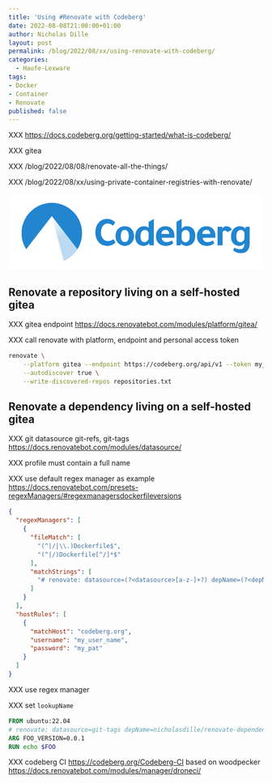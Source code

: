 ```yaml
---
title: 'Using #Renovate with Codeberg'
date: 2022-08-08T21:00:00+01:00
author: Nicholas Dille
layout: post
permalink: /blog/2022/08/xx/using-renovate-with-codeberg/
categories:
  - Haufe-Lexware
tags:
- Docker
- Container
- Renovate
published: false
---
```

XXX https://docs.codeberg.org/getting-started/what-is-codeberg/

XXX gitea

XXX /blog/2022/08/08/renovate-all-the-things/

XXX /blog/2022/08/xx/using-private-container-registries-with-renovate/

<img src="/media/2022/08/codeberg-logo_horizontal_blue-850x250.png" style="object-fit: cover; object-position: center 30%; width: 100%; height: 150px;" />

<!--more-->

## Renovate a repository living on a self-hosted gitea

XXX gitea endpoint https://docs.renovatebot.com/modules/platform/gitea/

XXX call renovate with platform, endpoint and personal access token

```bash
renovate \
    --platform gitea --endpoint https://codeberg.org/api/v1 --token my_token \
    --autodiscover true \
    --write-discovered-repos repositories.txt
```

## Renovate a dependency living on a self-hosted gitea

XXX git datasource git-refs, git-tags https://docs.renovatebot.com/modules/datasource/

XXX profile must contain a full name

XXX use default regex manager as example https://docs.renovatebot.com/presets-regexManagers/#regexmanagersdockerfileversions

```json
{
  "regexManagers": [
    {
      "fileMatch": [
        "(^|/|\\.)Dockerfile$",
        "(^|/)Dockerfile[^/]*$"
      ],
      "matchStrings": [
        "# renovate: datasource=(?<datasource>[a-z-]+?) depName=(?<depName>[^\\s]+?)(?: (lookupName|packageName)=(?<packageName>[^\\s]+?))?(?: versioning=(?<versioning>[a-z-0-9]+?))?\\s(?:ENV|ARG) .+?_VERSION[ =]\"?(?<currentValue>.+?)\"?\\s"
      ]
    }
  ],
  "hostRules": [
    {
      "matchHost": "codeberg.org",
      "username": "my_user_name",
      "password": "my_pat"
    }
  ]
}
```

XXX use regex manager

XXX set `lookupName`

```Dockerfile
FROM ubuntu:22.04
# renovate: datasource=git-tags depName=nicholasdille/renovate-dependency lookupName=https://codeberg.org/nicholasdille/renovate-dependency
ARG FOO_VERSION=0.0.1
RUN echo $FOO
```

XXX codeberg CI https://codeberg.org/Codeberg-CI based on woodpecker https://docs.renovatebot.com/modules/manager/droneci/
